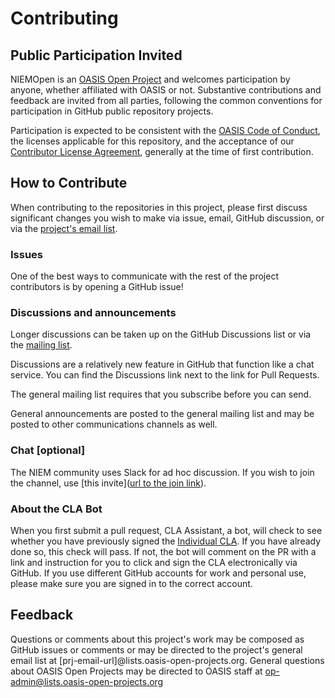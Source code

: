 # Contributing

## Public Participation Invited

NIEMOpen is an [OASIS Open Project](https://www.oasis-open.org/open-projects/) and welcomes participation by anyone, whether affiliated with OASIS 
or not. Substantive contributions and feedback are invited from all parties, following the common conventions for participation in GitHub public 
repository projects.

Participation is expected to be consistent with the [OASIS Code of Conduct](https://www.oasis-open.org/policies-guidelines/oasis-participants-code-of-conduct/), the 
licenses applicable for this repository, and the acceptance of our [Contributor License Agreement](https://cla-assistant.io/niemopen/nmo-training), 
generally at the time of first contribution. 

## How to Contribute

When contributing to the repositories in this project, please first discuss significant changes you wish to make via issue, email, GitHub discussion, 
or via the [project's email list](niemopen-harmonizationsc@lists.oasis-open-projects.org).

### Issues

One of the best ways to communicate with the rest of the project contributors is by opening a GitHub issue!

### Discussions and announcements

Longer discussions can be taken up on the GitHub Discussions list or via the [mailing list](niemopen-harmonizationsc@lists.oasis-open-projects.org). 

Discussions are a relatively new feature in GitHub that function like a chat service. You can find the Discussions link next to the link for 
Pull Requests. 

The general mailing list requires that you subscribe before you can send. 

General announcements are posted to the general mailing list and may be posted to other communications channels as well. 

### Chat [optional]

The NIEM community uses Slack for ad hoc discussion. If you wish to join the channel, use [this invite]([url to the join link](https://join.slack.com/t/niemopen/shared_invite/zt-1euq4c3a9-dBhPg7k2UTSNllCyEYJU9Q)).

### About the CLA Bot

When you first submit a pull request, CLA Assistant, a bot, will check to see whether you have previously signed 
the [Individual CLA](https://github.com/oasis-open-projects/documentation/blob/master/policy/clas-and-special-covenant.md). If you have 
already done so, this check will pass. If not, the bot will comment on the PR with a link and instruction for you to click and sign the 
CLA electronically via GitHub. If you use different GitHub accounts for work and personal use, please make sure you are signed in to the correct 
account.

## Feedback

Questions or comments about this project's work may be composed as GitHub issues or comments or may be directed to the project's general email 
list at [prj-email-url]@lists.oasis-open-projects.org. General questions about OASIS Open Projects may be directed to OASIS staff at 
op-admin@lists.oasis-open-projects.org
